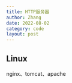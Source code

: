```yaml
---
title: HTTP服务器
author: Zhang
date: 2022-08-02
category: code
layout: post
---
```


Linux
---

nginx、tomcat、apache
